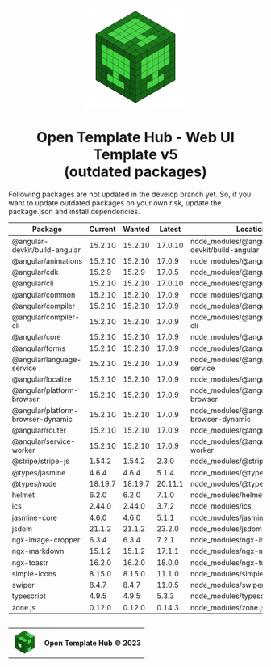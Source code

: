 <p align="center">
  <a href="https://opentemplatehub.com">
    <img src="https://raw.githubusercontent.com/open-template-hub/open-template-hub.github.io/master/assets/logo/ui/web-ui-logo.png" alt="Logo" width=200>
  </a>
</p>


<h1 align="center">
Open Template Hub - Web UI Template v5
  <br/>
(outdated packages)
</h1>

Following packages are not updated in the develop branch yet. So, if you want to update outdated packages on your own risk, update the package.json and install dependencies.

| Package | Current | Wanted | Latest | Location |
| --- | --- | --- | --- | --- |
| @angular-devkit/build-angular | 15.2.10 | 15.2.10 | 17.0.10 | node_modules/@angular-devkit/build-angular |
| @angular/animations | 15.2.10 | 15.2.10 | 17.0.9 | node_modules/@angular/animations |
| @angular/cdk | 15.2.9 | 15.2.9 | 17.0.5 | node_modules/@angular/cdk |
| @angular/cli | 15.2.10 | 15.2.10 | 17.0.10 | node_modules/@angular/cli |
| @angular/common | 15.2.10 | 15.2.10 | 17.0.9 | node_modules/@angular/common |
| @angular/compiler | 15.2.10 | 15.2.10 | 17.0.9 | node_modules/@angular/compiler |
| @angular/compiler-cli | 15.2.10 | 15.2.10 | 17.0.9 | node_modules/@angular/compiler-cli |
| @angular/core | 15.2.10 | 15.2.10 | 17.0.9 | node_modules/@angular/core |
| @angular/forms | 15.2.10 | 15.2.10 | 17.0.9 | node_modules/@angular/forms |
| @angular/language-service | 15.2.10 | 15.2.10 | 17.0.9 | node_modules/@angular/language-service |
| @angular/localize | 15.2.10 | 15.2.10 | 17.0.9 | node_modules/@angular/localize |
| @angular/platform-browser | 15.2.10 | 15.2.10 | 17.0.9 | node_modules/@angular/platform-browser |
| @angular/platform-browser-dynamic | 15.2.10 | 15.2.10 | 17.0.9 | node_modules/@angular/platform-browser-dynamic |
| @angular/router | 15.2.10 | 15.2.10 | 17.0.9 | node_modules/@angular/router |
| @angular/service-worker | 15.2.10 | 15.2.10 | 17.0.9 | node_modules/@angular/service-worker |
| @stripe/stripe-js | 1.54.2 | 1.54.2 | 2.3.0 | node_modules/@stripe/stripe-js |
| @types/jasmine | 4.6.4 | 4.6.4 | 5.1.4 | node_modules/@types/jasmine |
| @types/node | 18.19.7 | 18.19.7 | 20.11.1 | node_modules/@types/node |
| helmet | 6.2.0 | 6.2.0 | 7.1.0 | node_modules/helmet |
| ics | 2.44.0 | 2.44.0 | 3.7.2 | node_modules/ics |
| jasmine-core | 4.6.0 | 4.6.0 | 5.1.1 | node_modules/jasmine-core |
| jsdom | 21.1.2 | 21.1.2 | 23.2.0 | node_modules/jsdom |
| ngx-image-cropper | 6.3.4 | 6.3.4 | 7.2.1 | node_modules/ngx-image-cropper |
| ngx-markdown | 15.1.2 | 15.1.2 | 17.1.1 | node_modules/ngx-markdown |
| ngx-toastr | 16.2.0 | 16.2.0 | 18.0.0 | node_modules/ngx-toastr |
| simple-icons | 8.15.0 | 8.15.0 | 11.1.0 | node_modules/simple-icons |
| swiper | 8.4.7 | 8.4.7 | 11.0.5 | node_modules/swiper |
| typescript | 4.9.5 | 4.9.5 | 5.3.3 | node_modules/typescript |
| zone.js | 0.12.0 | 0.12.0 | 0.14.3 | node_modules/zone.js |

<table align="right"><tr><td><a href="https://opentemplatehub.com"><img src="https://raw.githubusercontent.com/open-template-hub/open-template-hub.github.io/master/assets/logo/brand-logo.png" width="50px" alt="oth"/></a></td><td><b>Open Template Hub © 2023</b></td></tr></table>

